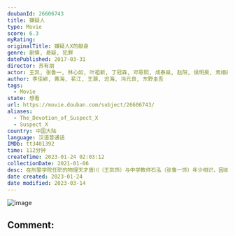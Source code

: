 ```yaml
---
doubanId: 26606743
title: 嫌疑人
type: Movie
score: 6.3
myRating: 
originalTitle: 嫌疑人X的献身
genre: 剧情, 悬疑, 犯罪
datePublished: 2017-03-31
director: 苏有朋
actor: 王凯, 张鲁一, 林心如, 叶祖新, 丁冠森, 邓恩熙, 成泰燊, 赵阳, 侯明昊, 焉栩嘉, 任熙青, 李炳易, 赵燕国彰, 管轩, 赵志宏
author: 李佳颖, 黄海, 苌江, 王潮, 迟海, 冯元良, 东野圭吾
tags:
  - Movie
state: 想看
url: https://movie.douban.com/subject/26606743/
aliases:
  - The_Devotion_of_Suspect_X
  - Suspect_X
country: 中国大陆
language: 汉语普通话
IMDb: tt3401392
time: 112分钟
createTime: 2023-01-24 02:03:12
collectionDate: 2021-01-06
desc: 在刑警学院任职的物理天才唐川（王凯饰）与中学教师石泓（张鲁一饰）年少相识，因彼此对数学的共同兴趣而惺惺相惜，多年后唐川在调查一桩杀人案时，身为石泓邻居的陈婧（林心如饰）被列入警方的“嫌疑人”之...
date created: 2023-01-24
date modified: 2023-03-14
---
```


![image](p2448676053.jpg)

Comment:
---
